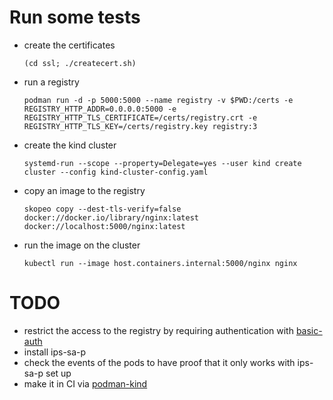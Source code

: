 # Run some tests
* create the certificates
  ```shell
  (cd ssl; ./createcert.sh)
  ```
* run a registry
  ```shell
  podman run -d -p 5000:5000 --name registry -v $PWD:/certs -e REGISTRY_HTTP_ADDR=0.0.0.0:5000 -e REGISTRY_HTTP_TLS_CERTIFICATE=/certs/registry.crt -e REGISTRY_HTTP_TLS_KEY=/certs/registry.key registry:3
  ```
* create the kind cluster
  ```shell
  systemd-run --scope --property=Delegate=yes --user kind create cluster --config kind-cluster-config.yaml
  ```
* copy an image to the registry
  ```shell
  skopeo copy --dest-tls-verify=false docker://docker.io/library/nginx:latest docker://localhost:5000/nginx:latest
  ```
* run the image on the cluster
  ```shell
  kubectl run --image host.containers.internal:5000/nginx nginx
  ```

# TODO
* restrict the access to the registry by requiring authentication with [basic-auth](https://distribution.github.io/distribution/about/deploying/#restricting-access)
* install ips-sa-p
* check the events of the pods to have proof that it only works with ips-sa-p set up
* make it in CI via [podman-kind](https://gitlab.com/podman-kind/podman-kind)
